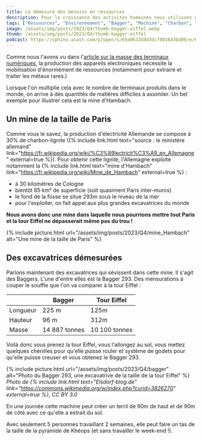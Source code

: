 ```yaml
---
title: La démesure des besoins en ressources
description: Pour la croissance des activités humaines nous utilisons de plus en plus de ressources
tags: ["Ressources", "Environnement", "Bagger", "Machine", "Charbon", "Mine"]
image: /assets/img/posts/2023/Q4/thumb-bagger-eiffel.webp
thumb: /assets/img/posts/2023/Q4/thumb-bagger-eiffel
podcast: https://sphinx.acast.com/p/open/s/65e06335dd3dcf001643bd06/e/65fc0f71365a7b00177f6022/media.mp3
---
```


Comme nous l'avons vu dans l'[article sur la masse des terminaux numériques](/blog/2023/09/13/Masse_smartphone.html), la production des appareils electroniques nécessite la mobilisation d'énormément de ressources (notamment pour extraire et traiter les métaux rares.)

Lorsque l'on multiplie cela avec le nombre de terminaux produits dans le monde, on arrive à des quantités de matières difficiles à assimiler. Un bel exemple pour illustrer cela est la mine d'Hambach.

## Un mine de la taille de Paris

Comme vous le savez, la production d'électricité Allemande se compose à 30% de charbon-lignite ({% include link.html text="source : le ministère allemand" link="https://fr.wikipedia.org/wiki/%C3%89lectricit%C3%A9_en_Allemagne" external=true %}). Pour obtenir cette lignite, l'Allemagne exploite notamment la {% include link.html text="mine d'Hambach" link="https://fr.wikipedia.org/wiki/Mine_de_Hambach" external=true %} :
- à 30 kilomètres de Cologne
- bientôt 85 km² de superficie (soit quasiment Paris inter-muros)
- le fond de la fosse se situe 293m sous le niveau de la mer 
- pour l'exploiter, on fait appel aux plus grandes excavatrices du monde

**Nous avons donc une mine dans laquelle nous pourrions mettre tout Paris et la tour Eiffel ne dépasserait même pas du trou !**

{% include picture.html 
    url="/assets/img/posts/2023/Q4/mine_Hambach"
    alt="Une mine de la taille de Paris"
%}

## Des excavatrices démesurées

Parlons maintenant des excavatrices qui sévissent dans cette mine. Il s'agit des Baggers. L'une d'entre elles est la Bagger 293. Des mensurations à couper le souffle que l'on va comparer à la tour Eiffel :

|                 | Bagger | Tour Eiffel |
|-----------------|--------|-------------|
| Longueur        | 225 m  | 125m        |
| Hauteur         | 96 m   | 312m        |
| Masse           | 14 887 tonnes | 10 100 tonnes |

Voilà donc vous prenez la tour Eiffel, vous l'allongez au sol, vous mettez quelques chenilles pour qu'elle puisse rouler et système de godets pour qu'elle puisse creuser et vous obtenez le Bagger 293.

{% include picture.html 
    url="/assets/img/posts/2023/Q4/bagger"
    alt="Photo du Bagger 293, une excavatrive de la taille de la tour Eiffel"
%}
*Photo de {% include link.html text="Elsdorf-blog.de" link="https://commons.wikimedia.org/w/index.php?curid=3826270" external=true %}, CC BY 3.0*

En une journée cette machine peut créer un terril de 90m de haut et de 90m de côté avec ce qu'elle a extrait du sol.

Avec seulement 5 personnes travaillant 2 semaines, elle peut faire un tas de la taille de la pyramide de Khéops (et sans travailler le week-end !).